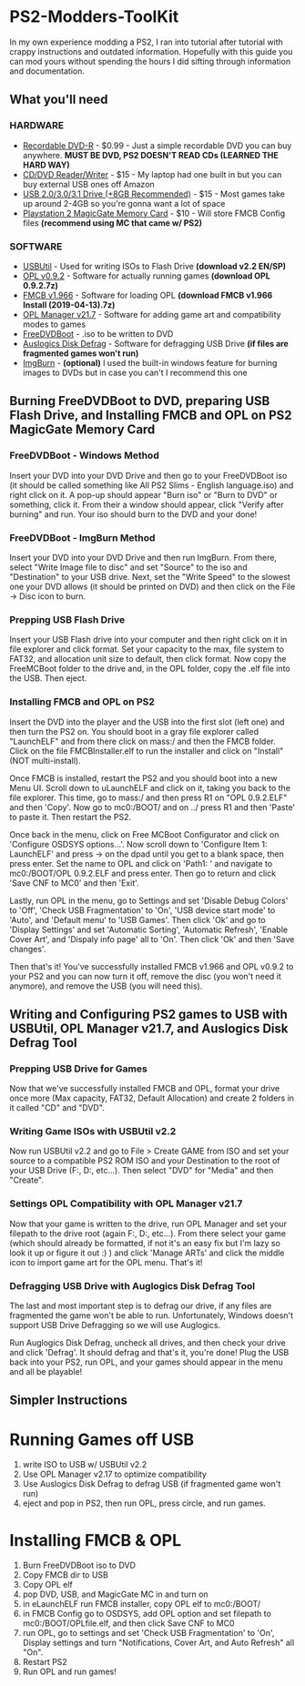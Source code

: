 # PS2-Modders-ToolKit

In my own experience modding a PS2, I ran into tutorial after tutorial with crappy instructions and outdated information. Hopefully with this guide you can mod yours without spending the hours I did sifting through information and documentation.

## What you'll need

### HARDWARE

* [Recordable DVD-R](<https://www.microcenter.com/product/434201/philips-dvd-r-16x-47-gb-120-minute-disc-2-pack-zip-pouch>) - $0.99 - Just a simple recordable DVD you can buy anywhere. **MUST BE DVD, PS2 DOESN'T READ CDs (LEARNED THE HARD WAY)**
* [CD/DVD Reader/Writer](<https://www.amazon.com/External-Blingco-Protable-Notebook-Computer/dp/B072BR5VWK/ref=sr_1_16?crid=I9NZPGU0XGEJ&dchild=1&keywords=external+dvd+drive&qid=1613108803&sprefix=External+DVD+%2Caps%2C273&sr=8-16>) - $15 - My laptop had one built in but you can buy external USB ones off Amazon
* [USB 2.0/3.0/3.1 Drive (+8GB Recommended)](<https://www.amazon.com/SanDisk-Cruzer-128GB-Flash-SDCZ36-128G-B35/dp/B00TKFCYP0/ref=sr_1_3?dchild=1&keywords=USB&qid=1613108962&sr=8-3>) - $15 - Most games take up around 2-4GB so you're gonna want a lot of space
* [Playstation 2 MagicGate Memory Card](<https://www.amazon.com/gp/product/B0007DFIK2?pf_rd_r=7SQRE34PC97BKEWY40P8&pf_rd_p=5ae2c7f8-e0c6-4f35-9071-dc3240e894a8&pd_rd_r=b534c71d-a091-4173-8fca-79d4fa349d0b&pd_rd_w=sFVrT&pd_rd_wg=rzuPl&ref_=pd_gw_unk>) - $10 - Will store FMCB Config files **(recommend using MC that came w/ PS2)**

### SOFTWARE
* [USBUtil](<https://www.ps2-home.com/forum/viewtopic.php?t=1240>) - Used for writing ISOs to Flash Drive **(download v2.2 EN/SP)**
* [OPL v0.9.2](<https://www.ps2-home.com/forum/viewtopic.php?t=43>) - Software for actually running games **(download OPL 0.9.2.7z)**
* [FMCB v1.966](<https://www.ps2-home.com/forum/viewtopic.php?t=1890>) - Software for loading OPL **(download FMCB v1.966 Install (2019-04-13).7z)**
* [OPL Manager v21.7](<https://oplmanager.com/site/>) - Software for adding game art and compatibility modes to games
* [FreeDVDBoot](<https://github.com/CTurt/FreeDVDBoot/blob/master/PREBUILT%20ISOs/All%20PS2%20Slims%20-%20English%20language.iso>) - .iso to be written to DVD
* [Auslogics Disk Defrag](<https://www.auslogics.com/en/software/disk-defrag/?mode=desktop>) - Software for defragging USB Drive **(if files are fragmented games won't run)**
* [ImgBurn](<https://www.imgburn.com/index.php?act=download>) - **(optional)** I used the built-in windows feature for burning images to DVDs but in case you can't I recommend this one

## Burning FreeDVDBoot to DVD, preparing USB Flash Drive, and Installing FMCB and OPL on PS2 MagicGate Memory Card

### FreeDVDBoot - Windows Method

Insert your DVD into your DVD Drive and then go to your FreeDVDBoot iso (it should be called something like All PS2 Slims - English language.iso) and right click on it. A pop-up should appear "Burn iso" or "Burn to DVD" or something, click it. From their a window should appear, click "Verify after burning" and run. Your iso should burn to the DVD and your done!

### FreeDVDBoot - ImgBurn Method

Insert your DVD into your DVD Drive and then run ImgBurn. From there, select "Write Image file to disc" and set "Source" to the iso and "Destination" to your USB drive. Next, set the "Write Speed" to the slowest one your DVD allows (it should be printed on DVD) and then click on the File -> Disc icon to burn.

### Prepping USB Flash Drive

Insert your USB Flash drive into your computer and then right click on it in file explorer and click format. Set your capacity to the max, file system to FAT32, and allocation unit size to default, then click format. Now copy the FreeMCBoot folder to the drive and, in the OPL folder, copy the .elf file into the USB. Then eject.

### Installing FMCB and OPL on PS2

Insert the DVD into the player and the USB into the first slot (left one) and then turn the PS2 on. You should boot in a gray file explorer called "LaunchELF" and from there click on mass:/ and then the FMCB folder. Click on the file FMCBInstaller.elf to run the installer and click on "Install" (NOT multi-install).

Once FMCB is installed, restart the PS2 and you should boot into a new Menu UI. Scroll down to uLaunchELF and click on it, taking you back to the file explorer. This time, go to mass:/ and then press R1 on "OPL 0.9.2.ELF" and then 'Copy'. Now go to mc0:/BOOT/ and on ../ press R1 and then 'Paste' to paste it. Then restart the PS2.

Once back in the menu, click on Free MCBoot Configurator and click on 'Configure OSDSYS options...'. Now scroll down to 'Configure Item 1: LaunchELF' and press -> on the dpad until you get to a blank space, then press enter. Set the name to OPL and click on 'Path1: ' and navigate to mc0:/BOOT/OPL 0.9.2.ELF and press enter. Then go to return and click 'Save CNF to MC0' and then 'Exit'.

Lastly, run OPL in the menu, go to Settings and set 'Disable Debug Colors' to 'Off', 'Check USB Fragmentation' to 'On', 'USB device start mode' to 'Auto', and 'Default menu' to 'USB Games'. Then click 'Ok' and go to 'Display Settings' and set 'Automatic Sorting', 'Automatic Refresh', 'Enable Cover Art', and 'Dispaly info page' all to 'On'. Then click 'Ok' and then 'Save changes'.

Then that's it! You've successfully installed FMCB v1.966 and OPL v0.9.2 to your PS2 and you can now turn it off, remove the disc (you won't need it anymore), and remove the USB (you will need this).

## Writing and Configuring PS2 games to USB with USBUtil, OPL Manager v21.7, and Auslogics Disk Defrag Tool

### Prepping USB Drive for Games

Now that we've successfully installed FMCB and OPL, format your drive once more (Max capacity, FAT32, Default Allocation) and create 2 folders in it called "CD" and "DVD".

### Writing Game ISOs with USBUtil v2.2

Now run USBUtil v2.2 and go to File > Create GAME from ISO and set your source to a compatible PS2 ROM ISO and your Destination to the root of your USB Drive (F:\, D:\, etc...). Then select "DVD" for "Media" and then "Create".

### Settings OPL Compatibility with OPL Manager v21.7

Now that your game is written to the drive, run OPL Manager and set your filepath to the drive root (again F:\, D:\, etc...). From there select your game (which should already be formatted, if not it's an easy fix but I'm lazy so look it up or figure it out :) ) and click 'Manage ARTs' and click the middle icon to import game art for the OPL menu. That's it!

### Defragging USB Drive with Auglogics Disk Defrag Tool

The last and most important step is to defrag our drive, if any files are fragmented the game won't be able to run. Unfortunately, Windows doesn't support USB Drive Defragging so we will use Auglogics.

Run Auglogics Disk Defrag, uncheck all drives, and then check your drive and click 'Defrag'. It should defrag and that's it, you're done! Plug the USB back into your PS2, run OPL, and your games should appear in the menu and all be playable!

## Simpler Instructions

Running Games off USB
==========================
1. write ISO to USB w/ USBUtil v2.2
2. Use OPL Manager v2.17 to optimize compatibility
3. Use Auslogics Disk Defrag to defrag USB (if fragmented game won't run)
4. eject and pop in PS2, then run OPL, press circle, and run games.

Installing FMCB & OPL
==========================
1. Burn FreeDVDBoot iso to DVD
2. Copy FMCB dir to USB
3. Copy OPL elf
4. pop DVD, USB, and MagicGate MC in and turn on
5. in eLaunchELF run FMCB installer, copy OPL elf to mc0:/BOOT/
6. in FMCB Config go to OSDSYS, add OPL option and set filepath to mc0:/BOOT/OPLfile.elf, and then click Save CNF to MC0
7. run OPL, go to settings and set 'Check USB Fragmentation' to 'On', Display settings and turn "Notifications, Cover Art, and Auto Refresh" all "On".
8. Restart PS2
9. Run OPL and run games!